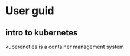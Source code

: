 <h1> User guid </h1>

<h2> intro to kubernetes </h2>

kubereneties is a container management system 

